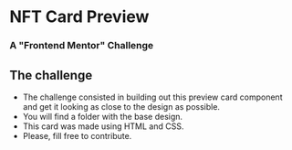 # NFT Card Preview
### A "Frontend Mentor" Challenge

## The challenge

- The challenge consisted in building out this preview card component and get it looking as close to the design as possible.
- You will find a folder with the base design.
- This card was made using HTML and CSS.
- Please, fill free to contribute. 

